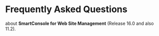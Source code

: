 # Frequently Asked Questions

about **SmartConsole for Web Site Management** (Release 16.0 and also 11.2).



